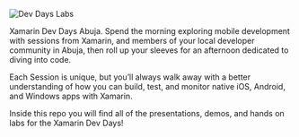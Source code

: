 ![Dev Days Labs](header.png)

Xamarin Dev Days Abuja. 
Spend the morning exploring mobile development with sessions from Xamarin, and members of your local developer community in Abuja, then roll up your sleeves for an afternoon dedicated to diving into code.

Each Session is unique, but you’ll always walk away with a better understanding of how you can build, test, and monitor native iOS, Android, and Windows apps with Xamarin.

Inside this repo you will find all of the presentations, demos, and hands on labs for the Xamarin Dev Days!
